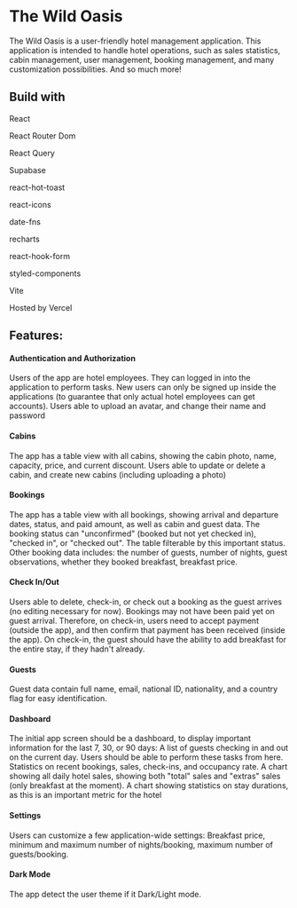 # The Wild Oasis

The Wild Oasis is a user-friendly hotel management application. This application is intended to handle hotel operations, such as sales statistics, cabin management, user management, booking management, and many customization possibilities. And so much more!

## Build with

React

React Router Dom

React Query

Supabase

react-hot-toast

react-icons

date-fns

recharts

react-hook-form

styled-components

Vite

Hosted by Vercel

## Features:

#### Authentication and Authorization

Users of the app are hotel employees. They can logged in into the application to perform tasks.
New users can only be signed up inside the applications (to guarantee that only actual hotel employees can get accounts).
Users able to upload an avatar, and change their name and password

#### Cabins

The app has a table view with all cabins, showing the cabin photo, name, capacity, price, and current discount.
Users able to update or delete a cabin, and create new cabins (including uploading a photo)

#### Bookings

The app has a table view with all bookings, showing arrival and departure dates, status, and paid amount, as well as cabin and guest data.
The booking status can "unconfirmed" (booked but not yet checked in), "checked in", or "checked out". The table filterable by this important status.
Other booking data includes: the number of guests, number of nights, guest observations, whether they booked breakfast, breakfast price.

#### Check In/Out

Users able to delete, check-in, or check out a booking as the guest arrives (no editing necessary for now).
Bookings may not have been paid yet on guest arrival. Therefore, on check-in, users need to accept payment (outside the app), and then confirm that payment has been received (inside the app).
On check-in, the guest should have the ability to add breakfast for the entire stay, if they hadn't already.

#### Guests

Guest data contain full name, email, national ID, nationality, and a country flag for easy identification.

#### Dashboard

The initial app screen should be a dashboard, to display important information for the last 7, 30, or 90 days:
A list of guests checking in and out on the current day. Users should be able to perform these tasks from here.
Statistics on recent bookings, sales, check-ins, and occupancy rate.
A chart showing all daily hotel sales, showing both "total" sales and "extras" sales (only breakfast at the moment).
A chart showing statistics on stay durations, as this is an important metric for the hotel

#### Settings

Users can customize a few application-wide settings: Breakfast price, minimum and maximum number of nights/booking, maximum number of guests/booking.

#### Dark Mode

The app detect the user theme if it Dark/Light mode.